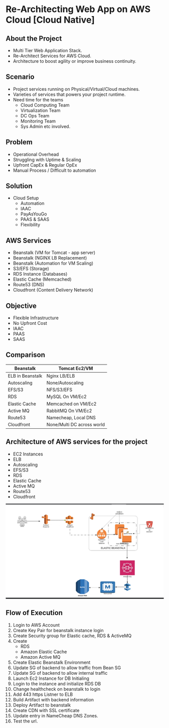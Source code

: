 # Re-Architecting Web App on AWS Cloud [Cloud Native]

## About the Project
- Multi Tier Web Application Stack.
- Re-Architect Services for AWS Cloud.
- Architecture to boost agility or improve business continuity.

## Scenario
- Project services running on Physical/Virtual/Cloud machines.
- Varieties of services that powers your project runtime.
- Need time for the teams 
    - Cloud Computing Team
    - Virtualization Team
    - DC Ops Team
    - Monitoring Team
    - Sys Admin etc involved.

## Problem
- Operational Overhead
- Struggling with Uptime & Scaling 
- Upfront CapEx & Regular OpEx
- Manual Process / Difficult to automation

## Solution
- Cloud Setup
  - Automation
  - IAAC
  - PayAsYouGo
  - PAAS & SAAS
  - Flexibility

## AWS Services
- Beanstalk (VM for Tomcat - app server)
- Beanstalk (NGINX LB Replacement)
- Beanstalk (Automation for VM Scaling)
- S3/EFS (Storage)
- RDS Instance (Databases)
- Elastic Cache (Memcached)
- Route53 (DNS)
- Cloudfront (Content Delivery Network)

## Objective
- Flexible Infrastructure
- No Upfront Cost
- IAAC
- PAAS
- SAAS

## Comparison
| Beanstalk | Tomcat Ec2/VM |
| --- | --- |
| ELB in Beanstalk | Nginx LB/ELB |
| Autoscaling | None/Autoscaling |
| EFS/S3 | NFS/S3/EFS |
| RDS | MySQL On VM/Ec2 |
| Elastic Cache | Memcached on VM/Ec2 |
| Active MQ | RabbitMQ On VM/Ec2 |
| Route53 | Namecheap, Local DNS |
| Cloudfront | None/Multi DC across world |

## Architecture of AWS services for the project
- EC2 Instances
- ELB
- Autoscaling
- EFS/S3
- RDS
- Elastic Cache
- Active MQ
- Route53
- Cloudfront

![Architecture1!](images/Architecture1.jpg)

## Flow of Execution
1. Login to AWS Account
2. Create Key Pair for beanstalk instance login
3. Create Security group for Elastic cache, RDS & ActiveMQ
4. Create
   - RDS
   - Amazon Elastic Cache
   - Amazon Active MQ 
5. Create Elastic Beanstalk Environment
6. Update SG of backend to allow traffic from Bean SG
7. Update SG of backend to allow internal traffic
8. Launch Ec2 Instance for DB Initialing
9. Login to the instance and initialize RDS DB
10. Change healthcheck on beanstalk to login
11. Add 443 https Listner to ELB
12. Build Artifact with backend information
13. Deploy Artifact to beanstalk
14. Create CDN with SSL certificate
15. Update entry in NameCheap DNS Zones.
16. Test the url.